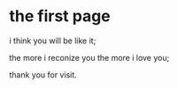 # the first page

i think you will be like it;

the more i reconize you the more i love you;

thank you for visit.
